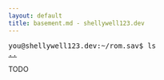 ```yaml
---
layout: default
title: basement.md - shellywell123.dev
---
```

<pre>
you@shellywell123.dev:~/rom.sav$ ls
<a href="./index.html">..</a>
</pre>
TODO